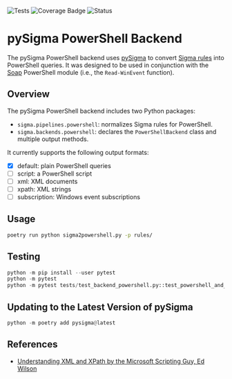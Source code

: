 ![Tests](https://github.com/cyberphor/pySigma-backend-powershell/actions/workflows/test.yml/badge.svg)
![Coverage Badge](https://img.shields.io/endpoint?url=https://gist.githubusercontent.com/cyberphor/d3f7db7182e7819f3748e64a2ab2d126/raw/cyberphor-pySigma-backend-powershell.json)
![Status](https://img.shields.io/badge/Status-pre--release-orange)

# pySigma PowerShell Backend
The pySigma PowerShell backend uses [pySigma](https://github.com/SigmaHQ/pySigma) to convert [Sigma rules](https://github.com/SigmaHQ/sigma) into PowerShell queries. It was designed to be used in conjunction with the [Soap](https://github.com/cyberphor/Soap) PowerShell module (i.e., the `Read-WinEvent` function). 

## Overview
The pySigma PowerShell backend includes two Python packages:
* `sigma.pipelines.powershell`: normalizes Sigma rules for PowerShell.
* `sigma.backends.powershell`: declares the `PowerShellBackend` class and multiple output methods.

It currently supports the following output formats:
- [x] default: plain PowerShell queries
- [ ] script: a PowerShell script
- [ ] xml: XML documents
- [ ] xpath: XML strings
- [ ] subscription: Windows event subscriptions 

## Usage
```bash
poetry run python sigma2powershell.py -p rules/
```

## Testing
```python
python -m pip install --user pytest
python -m pytest                                                                  # test all functions
python -m pytest tests/test_backend_powershell.py::test_powershell_and_expression # test a specific function
```

## Updating to the Latest Version of pySigma
```python
python -m poetry add pysigma@latest
```

## References
* [Understanding XML and XPath by the Microsoft Scripting Guy, Ed Wilson](https://devblogs.microsoft.com/scripting/understanding-xml-and-xpath/)
